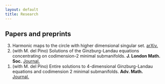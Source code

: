 ```yaml
---
layout: default
title: Research
---
```


## Papers and preprints

<ol reversed>
    <li> Harmonic maps to the circle with higher dimensional singular set. <a href="https://arxiv.org/abs/2411.14186" target="_blank"> arXiv.</a></li> 
    <li>(with M. del Pino) Solutions of the Ginzburg-Landau equations concentrating on codimension-2 minimal submanifolds. <b>J. London Math. Soc.</b> <a href="https://londmathsoc.onlinelibrary.wiley.com/doi/10.1112/jlms.12851" target="_blank"> Journal.</a></li>
     <li>(with M. del Pino) Entire solutions to 4-dimensional Ginzburg-Landau equations and codimension 2 minimal submanifolds. <b>Adv. Math.</b> <a href="https://www.sciencedirect.com/science/article/pii/S000187082300508X?dgcid=author" target="_blank"> Journal.</a></li>
</ol>